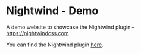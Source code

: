 # Nightwind - Demo

A demo website to showcase the Nightwind plugin – https://nightwindcss.com

You can find the Nightwind plugin [here](https://github.com/jjranalli/nightwind).